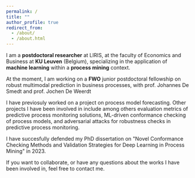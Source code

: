 ```yaml
---
permalink: /
title: ""
author_profile: true
redirect_from: 
  - /about/
  - /about.html
---
```


I am a **postdoctoral researcher** at LIRIS, at the faculty of Economics and Business at **KU Leuven** (Belgium), specializing in the application of **machine learning** within a **process mining** context. 

At the moment, I am working on a **FWO** junior postdoctoral fellowship on robust multimodal prediction in business processes, with prof. Johannes De Smedt and prof. Jochen De Weerdt

I have previosuly worked on a project on process model forecasting. Other projects I have been involved in include among others evaluation metrics of predictive process monitoring solutions, ML-driven conformance checking of process models, and adversarial attacks for robustness checks in predictive process monitoring.

I have succesfully defended my PhD dissertation on "Novel Conformance Checking Methods and Validation Strategies for Deep Learning in Process Mining" in 2023. 

If you want to collaborate, or have any questions about the works I have been involved in, feel free to contact me.

